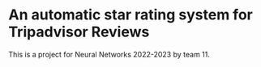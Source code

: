 # An automatic star rating system for Tripadvisor Reviews

This is a project for Neural Networks 2022-2023 by team 11.
